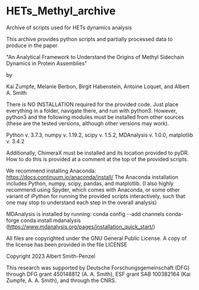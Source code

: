 # HETs_Methyl_archive
Archive of scripts used for HETs dynamics analysis


This archive provides python scripts and partially processed data to produce in the paper

"An Analytical Framework to Understand the Origins of Methyl Sidechain Dynamics in Protein Assemblies"

by

Kai Zumpfe, Melanie Berbon, Birgit Habenstein, Antoine Loquet, and Albert A. Smith

There is NO INSTALLATION required for the provided code. Just place everything in a folder, navigate there, and run with python3. However, python3 and the following modules must be installed from other sources (these are the tested versions, although other versions may work).

Python v. 3.7.3, numpy v. 1.19.2, scipy v. 1.5.2, MDAnalysis v. 1.0.0, matplotlib v. 3.4.2

Additionally, ChimeraX must be installed and its location provided to pyDR. How to do this is provided at a comment at the top of the provided scripts.

We recommend installing Anaconda: https://docs.continuum.io/anaconda/install/ The Anaconda installation includes Python, numpy, scipy, pandas, and matplotlib. (I also highly recommend using Spyder, which comes with Anaconda, or some other variant of iPython for running the provided scripts interactively, such that one may stop to understand each step in the overall analysis)

MDAnalysis is installed by running: conda config --add channels conda-forge conda install mdanalysis (https://www.mdanalysis.org/pages/installation_quick_start/)

All files are copyrighted under the GNU General Public License. A copy of the license has been provided in the file LICENSE

Copyright 2023 Albert Smith-Penzel

This research was supported by Deutsche Forschungsgemeinschaft (DFG) through DFG grant 450148812 (A. A. Smith), ESF grant SAB 100382164 (Kai Zumpfe, A. A. Smith), and through the CNRS.
